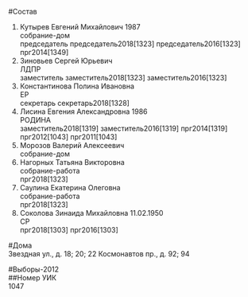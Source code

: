 #Состав  
1. Кутырев Евгений Михайлович 1987  
    собрание-дом  
    председатель председатель2018[1323] председатель2016[1323] прг2014[1349]  
2. Зиновьев Сергей Юрьевич  
    ЛДПР  
    заместитель заместитель2018[1323] заместитель2016[1323]  
3. Константинова Полина Ивановна  
    ЕР  
    секретарь секретарь2018[1328]  
4. Лисина Евгения Александровна 1986  
    РОДИНА  
    заместитель2018[1319] заместитель2016[1319] прг2014[1319] прг2012[1043] прг2011[1043]  
5. Морозов Валерий Алексеевич  
    собрание-дом  
6. Нагорных Татьяна Викторовна  
    собрание-работа  
    прг2018[1323]  
7. Саулина Екатерина Олеговна  
    собрание-работа  
    прг2018[1323]  
8. Соколова Зинаида Михайловна 11.02.1950  
    СР  
    прг2018[1303] прг2016[1303]  
  
#Дома  
Звездная ул., д. 18; 20; 22 Космонавтов пр., д. 92; 94  
  
#Выборы-2012  
##Номер УИК  
1047  
